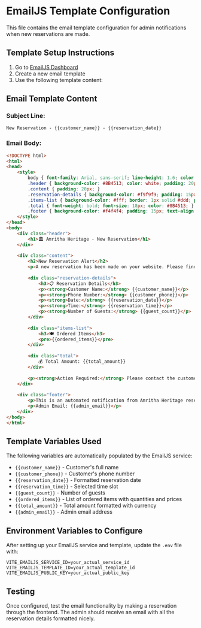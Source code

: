 # EmailJS Template Configuration

This file contains the email template configuration for admin notifications when new reservations are made.

## Template Setup Instructions

1. Go to [EmailJS Dashboard](https://www.emailjs.com/)
2. Create a new email template
3. Use the following template content:

## Email Template Content

### Subject Line:
```
New Reservation - {{customer_name}} - {{reservation_date}}
```

### Email Body:
```html
<!DOCTYPE html>
<html>
<head>
    <style>
        body { font-family: Arial, sans-serif; line-height: 1.6; color: #333; }
        .header { background-color: #8B4513; color: white; padding: 20px; text-align: center; }
        .content { padding: 20px; }
        .reservation-details { background-color: #f9f9f9; padding: 15px; border-left: 4px solid #8B4513; margin: 15px 0; }
        .items-list { background-color: #fff; border: 1px solid #ddd; padding: 15px; margin: 15px 0; }
        .total { font-weight: bold; font-size: 18px; color: #8B4513; }
        .footer { background-color: #f4f4f4; padding: 15px; text-align: center; font-size: 12px; }
    </style>
</head>
<body>
    <div class="header">
        <h1>🏛️ Amritha Heritage - New Reservation</h1>
    </div>
    
    <div class="content">
        <h2>New Reservation Alert</h2>
        <p>A new reservation has been made on your website. Please find the details below:</p>
        
        <div class="reservation-details">
            <h3>📋 Reservation Details</h3>
            <p><strong>Customer Name:</strong> {{customer_name}}</p>
            <p><strong>Phone Number:</strong> {{customer_phone}}</p>
            <p><strong>Date:</strong> {{reservation_date}}</p>
            <p><strong>Time:</strong> {{reservation_time}}</p>
            <p><strong>Number of Guests:</strong> {{guest_count}}</p>
        </div>
        
        <div class="items-list">
            <h3>🍽️ Ordered Items</h3>
            <pre>{{ordered_items}}</pre>
        </div>
        
        <div class="total">
            💰 Total Amount: {{total_amount}}
        </div>
        
        <p><strong>Action Required:</strong> Please contact the customer to confirm the reservation and arrange payment.</p>
    </div>
    
    <div class="footer">
        <p>This is an automated notification from Amritha Heritage reservation system.</p>
        <p>Admin Email: {{admin_email}}</p>
    </div>
</body>
</html>
```

## Template Variables Used

The following variables are automatically populated by the EmailJS service:

- `{{customer_name}}` - Customer's full name
- `{{customer_phone}}` - Customer's phone number
- `{{reservation_date}}` - Formatted reservation date
- `{{reservation_time}}` - Selected time slot
- `{{guest_count}}` - Number of guests
- `{{ordered_items}}` - List of ordered items with quantities and prices
- `{{total_amount}}` - Total amount formatted with currency
- `{{admin_email}}` - Admin email address

## Environment Variables to Configure

After setting up your EmailJS service and template, update the `.env` file with:

```
VITE_EMAILJS_SERVICE_ID=your_actual_service_id
VITE_EMAILJS_TEMPLATE_ID=your_actual_template_id
VITE_EMAILJS_PUBLIC_KEY=your_actual_public_key
```

## Testing

Once configured, test the email functionality by making a reservation through the frontend. The admin should receive an email with all the reservation details formatted nicely.